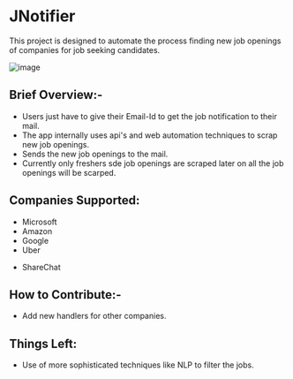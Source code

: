 # JNotifier

This project is designed to automate the process finding new job openings of companies for job seeking candidates.


![image](https://user-images.githubusercontent.com/57533959/189112024-1f666635-d186-4a1c-9200-13e4f2ce8c2c.png)

## Brief Overview:-
- Users just have to give their Email-Id to get the job notification to their mail.
- The app internally uses api's and web automation techniques to scrap new job openings.
- Sends the new job openings to the mail.
- Currently only freshers sde job openings are scraped later on all the job openings will be scarped.


## Companies Supported:
* Microsoft
* Amazon
* Google
* Uber
- ShareChat


## How to Contribute:-
- Add new handlers for other companies.


## Things Left:
- Use of more sophisticated techniques like NLP to filter the jobs.


